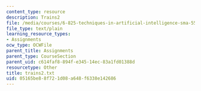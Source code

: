 ```yaml
---
content_type: resource
description: Trains2
file: /media/courses/6-825-techniques-in-artificial-intelligence-sma-5504-fall-2002/05165be88f721d08a648f6338e142686_trains2.txt
file_type: text/plain
learning_resource_types:
- Assignments
ocw_type: OCWFile
parent_title: Assignments
parent_type: CourseSection
parent_uid: c614faf8-894f-e345-14ec-83a1fd01388d
resourcetype: Other
title: trains2.txt
uid: 05165be8-8f72-1d08-a648-f6338e142686
---
```


